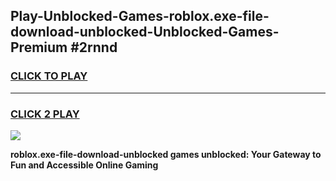 
## Play-Unblocked-Games-roblox.exe-file-download-unblocked-Unblocked-Games-Premium #2rnnd
<h3>
<a href="https://premium.freeplayer.one?title=roblox.exe-file-download-unblocked&ref=12M">CLICK TO PLAY</a></h3>
<hr>

<h3>
<a href="https://premium.freeplayer.one?title=roblox.exe-file-download-unblocked&ref=12M">CLICK 2 PLAY</a>
  
</h3>

<a href="https://premium.freeplayer.one?title=roblox.exe-file-download-unblocked&ref=12M"><img src="https://clearcache.store/games.png"></a>


**roblox.exe-file-download-unblocked games unblocked: Your Gateway to Fun and Accessible Online Gaming**

